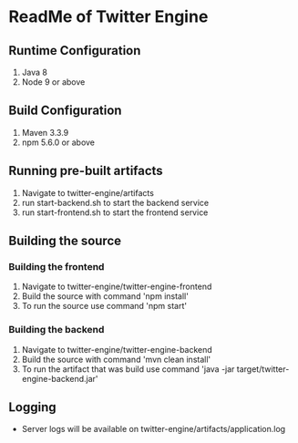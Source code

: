 # ReadMe of Twitter Engine

## Runtime Configuration

1. Java 8
2. Node 9 or above

## Build Configuration

1. Maven 3.3.9
2. npm 5.6.0 or above

## Running pre-built artifacts

1. Navigate to twitter-engine/artifacts
2. run start-backend.sh to start the backend service
3. run start-frontend.sh to start the frontend service

## Building the source

### Building the frontend

1. Navigate to twitter-engine/twitter-engine-frontend
2. Build the source with command 'npm install'
3. To run the source use command 'npm start'

### Building the backend

1. Navigate to twitter-engine/twitter-engine-backend
2. Build the source with command 'mvn clean install'
3. To run the artifact that was build use command 'java -jar target/twitter-engine-backend.jar'

## Logging

* Server logs will be available on twitter-engine/artifacts/application.log